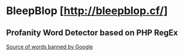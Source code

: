 # BleepBlop [http://bleepblop.cf/]
<h2> Profanity Word Detector based on PHP RegEx </h2>

[Source of words banned by Google](https://github.com/RobertJGabriel/Google-profanity-words)
